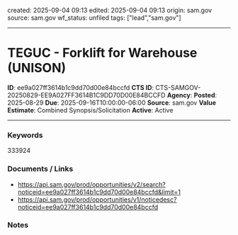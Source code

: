 created: 2025-09-04 09:13
edited: 2025-09-04 09:13
origin: sam.gov
source: sam.gov
wf_status: unfiled
tags: ["lead","sam.gov"]

---

# TEGUC - Forklift for Warehouse (UNISON)

**ID**: ee9a027ff3614b1c9dd70d00e84bccfd
**CTS ID**: CTS-SAMGOV-20250829-EE9A027FF3614B1C9DD70D00E84BCCFD
**Agency**: 
**Posted**: 2025-08-29
**Due**: 2025-09-16T10:00:00-06:00
**Source**: sam.gov
**Value Estimate**: Combined Synopsis/Solicitation
**Active**: Active

---

### Keywords
333924

### Documents / Links
- <https://api.sam.gov/prod/opportunities/v2/search?noticeid=ee9a027ff3614b1c9dd70d00e84bccfd&limit=1>
- <https://api.sam.gov/prod/opportunities/v1/noticedesc?noticeid=ee9a027ff3614b1c9dd70d00e84bccfd>

### Notes

